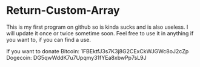 # Return-Custom-Array
This is my first program on github so is kinda sucks and is also useless. I will update it once or twice sometime soon. Feel free to use it in anything if you want to, if you can find a use. 

If you want to donate 
Bitcoin: 1FBEktfJ3s7K3j8G2CExCkWJGWc8oJ2cZp
Dogecoin: DG5qwWddK7u7Upqmy31fYEa8xbwPp7sL9J
